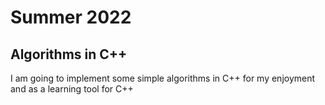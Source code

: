 # Summer 2022
## Algorithms in C++
I am going to implement some simple algorithms in C++ for my enjoyment and as a learning tool for C++